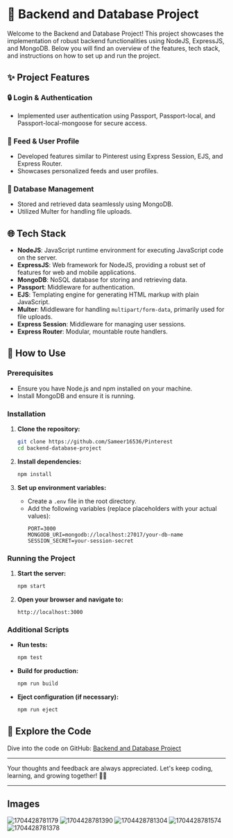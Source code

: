 # 🚀 Backend and Database Project

Welcome to the Backend and Database Project! This project showcases the implementation of robust backend functionalities using NodeJS, ExpressJS, and MongoDB. Below you will find an overview of the features, tech stack, and instructions on how to set up and run the project.

## ✨ Project Features

### 🔒 Login & Authentication
- Implemented user authentication using Passport, Passport-local, and Passport-local-mongoose for secure access.

### 📌 Feed & User Profile
- Developed features similar to Pinterest using Express Session, EJS, and Express Router.
- Showcases personalized feeds and user profiles.

### 💾 Database Management
- Stored and retrieved data seamlessly using MongoDB.
- Utilized Multer for handling file uploads.

## 🌐 Tech Stack
- **NodeJS**: JavaScript runtime environment for executing JavaScript code on the server.
- **ExpressJS**: Web framework for NodeJS, providing a robust set of features for web and mobile applications.
- **MongoDB**: NoSQL database for storing and retrieving data.
- **Passport**: Middleware for authentication.
- **EJS**: Templating engine for generating HTML markup with plain JavaScript.
- **Multer**: Middleware for handling `multipart/form-data`, primarily used for file uploads.
- **Express Session**: Middleware for managing user sessions.
- **Express Router**: Modular, mountable route handlers.

## 🔧 How to Use

### Prerequisites
- Ensure you have Node.js and npm installed on your machine.
- Install MongoDB and ensure it is running.

### Installation
1. **Clone the repository:**
   ```bash
   git clone https://github.com/Sameer16536/Pinterest
   cd backend-database-project
   ```

2. **Install dependencies:**
   ```bash
   npm install
   ```

3. **Set up environment variables:**
   - Create a `.env` file in the root directory.
   - Add the following variables (replace placeholders with your actual values):
     ```env
     PORT=3000
     MONGODB_URI=mongodb://localhost:27017/your-db-name
     SESSION_SECRET=your-session-secret
     ```

### Running the Project
1. **Start the server:**
   ```bash
   npm start
   ```

2. **Open your browser and navigate to:**
   ```
   http://localhost:3000
   ```

### Additional Scripts
- **Run tests:**
  ```bash
  npm test
  ```

- **Build for production:**
  ```bash
  npm run build
  ```

- **Eject configuration (if necessary):**
  ```bash
  npm run eject
  ```

## 🔗 Explore the Code

Dive into the code on GitHub: [Backend and Database Project](https://github.com/Sameer16536/Pinterest)

---

Your thoughts and feedback are always appreciated. Let's keep coding, learning, and growing together! 🚀🌱

---

## Images
![1704428781179](https://github.com/Sameer16536/Pinterest/assets/100517597/0cd1aa85-634f-406c-8e41-cd00faf95ad8)
![1704428781390](https://github.com/Sameer16536/Pinterest/assets/100517597/853fec67-0680-4692-80a8-53b8ca24b437)
![1704428781304](https://github.com/Sameer16536/Pinterest/assets/100517597/88c0688f-9208-459d-8bec-66ff2b38372b)
![1704428781574](https://github.com/Sameer16536/Pinterest/assets/100517597/eef3b8bf-8995-40d1-868b-a316c7bd99ad)
![1704428781378](https://github.com/Sameer16536/Pinterest/assets/100517597/ad8a9d1c-553a-41af-a489-9cad2df73ff1)


